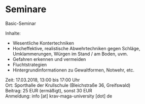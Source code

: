 Seminare
========
Basic-Seminar  
  
Inhalte:  
- Wesentliche Kontertechniken  
- Hocheffektive, realistische Abwehrtechniken gegen Schläge, Umklammerungen, Würgen im Stand / am Boden, uvm.  
- Gefahren erkennen und vermeiden  
- Fluchtstrategien  
- Hintergrundinformationen zu Gewaltformen, Notwehr, etc.  
  
Zeit: 17.03.2018, 13:00 bis 17:00 Uhr  
Ort: Sporthalle der Krullschule (Bleichstraße 36, Greifswald)  
Beitrag: 25 EUR (ermäßigt), sonst 30 EUR  
Anmeldung: info [at] krav-maga-university [dot] de  
